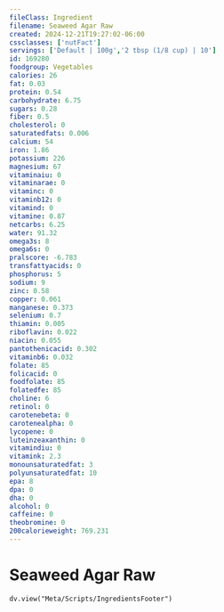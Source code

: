 ```yaml
---
fileClass: Ingredient
filename: Seaweed Agar Raw
created: 2024-12-21T19:27:02-06:00
cssclasses: ['nutFact']
servings: ['Default | 100g','2 tbsp (1/8 cup) | 10']
id: 169280
foodgroup: Vegetables
calories: 26
fat: 0.03
protein: 0.54
carbohydrate: 6.75
sugars: 0.28
fiber: 0.5
cholesterol: 0
saturatedfats: 0.006
calcium: 54
iron: 1.86
potassium: 226
magnesium: 67
vitaminaiu: 0
vitaminarae: 0
vitaminc: 0
vitaminb12: 0
vitamind: 0
vitamine: 0.87
netcarbs: 6.25
water: 91.32
omega3s: 8
omega6s: 0
pralscore: -6.783
transfattyacids: 0
phosphorus: 5
sodium: 9
zinc: 0.58
copper: 0.061
manganese: 0.373
selenium: 0.7
thiamin: 0.005
riboflavin: 0.022
niacin: 0.055
pantothenicacid: 0.302
vitaminb6: 0.032
folate: 85
folicacid: 0
foodfolate: 85
folatedfe: 85
choline: 6
retinol: 0
carotenebeta: 0
carotenealpha: 0
lycopene: 0
luteinzeaxanthin: 0
vitamindiu: 0
vitamink: 2.3
monounsaturatedfat: 3
polyunsaturatedfat: 10
epa: 8
dpa: 0
dha: 0
alcohol: 0
caffeine: 0
theobromine: 0
200calorieweight: 769.231
---
```


# Seaweed Agar Raw

```dataviewjs
dv.view("Meta/Scripts/IngredientsFooter")
```